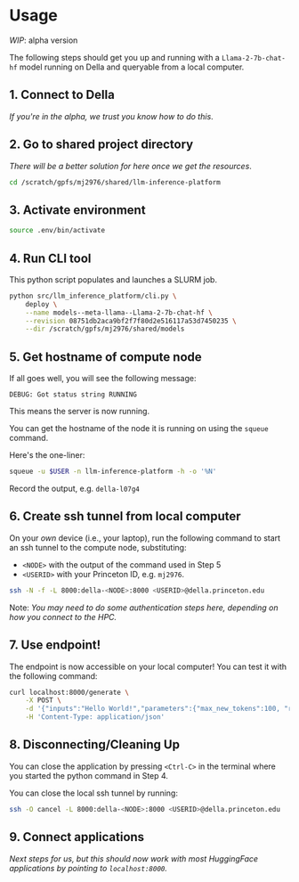 # Usage

_WIP_: alpha version

The following steps should get you up and running with a `Llama-2-7b-chat-hf`
model running on Della and queryable from a local computer.

## 1. Connect to Della

_If you're in the alpha, we trust you know how to do this_.

## 2. Go to shared project directory

_There will be a better solution for here once we get the resources_.

```bash
cd /scratch/gpfs/mj2976/shared/llm-inference-platform
```

## 3. Activate environment

```bash
source .env/bin/activate
```

## 4. Run CLI tool

This python script populates and launches a SLURM job.

```bash
python src/llm_inference_platform/cli.py \
    deploy \
    --name models--meta-llama--Llama-2-7b-chat-hf \
    --revision 08751db2aca9bf2f7f80d2e516117a53d7450235 \
    --dir /scratch/gpfs/mj2976/shared/models
```

## 5. Get hostname of compute node

If all goes well, you will see the following message:

```
DEBUG: Got status string RUNNING
```

This means the server is now running.

You can get the hostname of the node it is running on using the `squeue`
command.

Here's the one-liner:

```bash
squeue -u $USER -n llm-inference-platform -h -o '%N'
```

Record the output, e.g. `della-l07g4`

## 6. Create ssh tunnel from local computer

On your _own_ device (i.e., your laptop), run the following command to start an
ssh tunnel to the compute node, substituting:

- `<NODE>` with the output of the command used in Step 5
- `<USERID>` with your Princeton ID, e.g. `mj2976`.

```bash
ssh -N -f -L 8000:della-<NODE>:8000 <USERID>@della.princeton.edu
```

Note: _You may need to do some authentication steps here, depending on how you
connect to the HPC._

## 7. Use endpoint!

The endpoint is now accessible on your local computer! You can test it with the
following command:

```bash
curl localhost:8000/generate \
    -X POST \
    -d '{"inputs":"Hello World!","parameters":{"max_new_tokens":100, "repetition_penalty":2.5}}' \
    -H 'Content-Type: application/json'
```

## 8. Disconnecting/Cleaning Up

You can close the application by pressing `<Ctrl-C>` in the terminal where you
started the python command in Step 4.

You can close the local ssh tunnel by running:

```bash
ssh -O cancel -L 8000:della-<NODE>:8000 <USERID>@della.princeton.edu
```

## 9. Connect applications

_Next steps for us, but this should now work with most HuggingFace applications
by pointing to `localhost:8000`._
